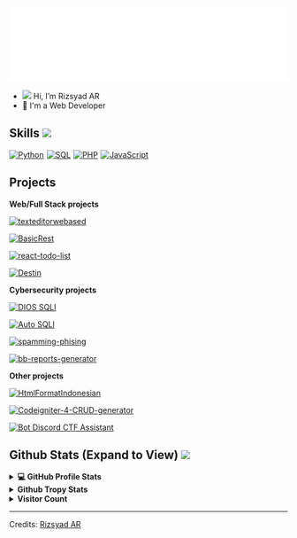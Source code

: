 ![readmebox](/assets/readmebox.svg)

- <img src="https://raw.githubusercontent.com/MartinHeinz/MartinHeinz/master/wave.gif" width="29px"> Hi, I’m Rizsyad AR
- 💼 I'm a Web Developer

<h2> Skills <img src = "https://media2.giphy.com/media/QssGEmpkyEOhBCb7e1/giphy.gif?cid=ecf05e47a0n3gi1bfqntqmob8g9aid1oyj2wr3ds3mg700bl&rid=giphy.gif" width = 32px> </h2>

<div style="display:flex;">
<a href="https://www.python.org" target="_blank" style="margin-right:5px">
    <img alt="Python" src="https://img.shields.io/badge/Python-3776AB?style=for-the-badge&logo=python&logoColor=white">
</a>

<a href="https://www.mysql.com/" style="margin-right:5px">
    <img alt="SQL" src="https://img.shields.io/badge/SQL-CC2927?style=for-the-badge&logo=mysql&logoColor=white">
</a>

<a href="https://www.php.net/" style="margin-right:5px">
    <img alt="PHP" src="https://img.shields.io/badge/PHP-7B87B8?style=for-the-badge&logo=php&logoColor=white">
</a>

<a href="#" style="margin-right:5px">
    <img alt="JavaScript" src="https://img.shields.io/badge/JavaScript-EAD74D?style=for-the-badge&logo=javascript&logoColor=white">
</a>
</div>

<h2>Projects</h2>

<b>Web/Full Stack projects</b> <br>

<a href="https://github.com/Rizsyad/texteditorwebased"> <img src="https://img.shields.io/badge/texteditorwebased-000000?style=flat" alt="texteditorwebased" /></a>

<a href="https://github.com/Rizsyad/BasicRest"> <img src="https://img.shields.io/badge/BasicRest-000000?style=flat" alt="BasicRest" /></a>

<a href="https://github.com/Rizsyad/react-todo-list"> <img src="https://img.shields.io/badge/React TodoList-000000?style=flat" alt="react-todo-list" /></a>

<a href="https://github.com/Rizsyad/destin"> <img src="https://img.shields.io/badge/Destin-000000?style=flat" alt="Destin" /></a>




<b>Cybersecurity projects</b> <br>

<a href="https://github.com/Rizsyad/diosqli"> <img src="https://img.shields.io/badge/-💉&nbsp;&nbsp;DIOS&nbsp;SQLI-000000?style=flat" alt="DIOS SQLI" /></a>

<a href="https://github.com/Rizsyad/autosqli"> <img src="https://img.shields.io/badge/-💉&nbsp;&nbsp;Auto&nbsp;SQLI-000000?style=flat" alt="Auto SQLI" /></a>

<a href="https://github.com/Rizsyad/spamming-phising"> <img src="https://img.shields.io/badge/Spamming&nbsp;Phising-000000?style=flat" alt="spamming-phising" /></a>

<a href="https://rizsyad.github.io/bb-reports-generator/"> <img src="https://img.shields.io/badge/Bug Bounty&nbsp;Reports Generator-000000?style=flat" alt="bb-reports-generator" /></a>




<b>Other projects</b> <br>

<a href="https://github.com/Rizsyad/HtmlFormatIndonesian"> <img src="https://img.shields.io/badge/HtmlFormatIndonesian-000000?style=flat" alt="HtmlFormatIndonesian" /></a>

<a href="https://github.com/Rizsyad/Codeigniter-4-CRUD-generator"> <img src="https://img.shields.io/badge/Codeigniter 4 CRUD generator-000000?style=flat" alt="Codeigniter-4-CRUD-generator" /></a>

<a href="https://github.com/Rizsyad/ctf-assistant"> <img src="https://img.shields.io/badge/Bot Discord CTF Assistant-000000?style=flat" alt="Bot Discord CTF Assistant" /></a>




<h2> Github Stats (Expand to View) <img src = "https://i.pinimg.com/originals/65/c4/f4/65c4f452571be1261e9c623f7da488ac.gif" width = 35px> </h2>

<details> 
  <summary><b>💻 GitHub Profile Stats</b></summary>
  <br/>
  <p align="center">
    <a href="https://github.com/rizsyad/github-readme-stats"><img alt="Rizsyad Github Stats" src="https://github-readme-stats.vercel.app/api?username=rizsyad&show_icons=true&count_private=true&theme=algolia" height="192px"/></a>
<br/>
  &nbsp;
	  <img src="https://github-readme-stats.vercel.app/api/top-langs?username=rizsyad&show_icons=true&locale=en&layout=compact&theme=algolia" alt="Rizsyad" height="192px"/>
  <br/>
  </p>
</details>


<details>
  <summary><b>Github Tropy Stats</b></summary>
  <br/>
   <a href="https://github.com/rizsyad"> <img src="https://github-profile-trophy.vercel.app/?username=Rizsyad&theme=algolia&rank=S,AAA,AA,B,C,A&margin-w=10" alt="Rizsyad :: Tropy Stats" /></a>
  <br/>
</details>


<details>
  <summary><b>Visitor Count</b></summary>
  <br/>
   <a href="https://github.com/Rizsyad">
        <img src="https://profile-counter.glitch.me/{Rizsyad}/count.svg" alt="Rizsyad :: Visitor's Count" />
    </a>
  <br/>
</details>

-----
Credits: [Rizsyad AR](https://github.com/Rizsyad)
